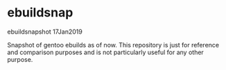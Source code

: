 # ebuildsnap
ebuildsnapshot
17Jan2019

Snapshot of gentoo ebuilds as of now.  This repository is just for reference
and comparison purposes and is not particularly useful for any other purpose.

